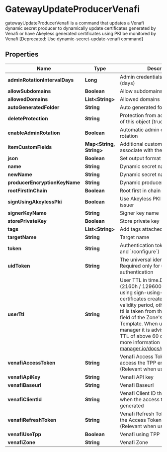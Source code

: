 

# GatewayUpdateProducerVenafi

gatewayUpdateProducerVenafi is a command that updates a Venafi dynamic secret producer to dynamically update certificates generated by Venafi or have Akeyless generated certificates using PKI be monitored by Venafi [Deprecated: Use dynamic-secret-update-venafi command]

## Properties

| Name | Type | Description | Notes |
|------------ | ------------- | ------------- | -------------|
|**adminRotationIntervalDays** | **Long** | Admin credentials rotation interval (days) |  [optional] |
|**allowSubdomains** | **Boolean** | Allow subdomains |  [optional] |
|**allowedDomains** | **List&lt;String&gt;** | Allowed domains |  [optional] |
|**autoGeneratedFolder** | **String** | Auto generated folder |  [optional] |
|**deleteProtection** | **String** | Protection from accidental deletion of this object [true/false] |  [optional] |
|**enableAdminRotation** | **Boolean** | Automatic admin credentials rotation |  [optional] |
|**itemCustomFields** | **Map&lt;String, String&gt;** | Additional custom fields to associate with the item |  [optional] |
|**json** | **Boolean** | Set output format to JSON |  [optional] |
|**name** | **String** | Dynamic secret name |  |
|**newName** | **String** | Dynamic secret name |  [optional] |
|**producerEncryptionKeyName** | **String** | Dynamic producer encryption key |  [optional] |
|**rootFirstInChain** | **Boolean** | Root first in chain |  [optional] |
|**signUsingAkeylessPki** | **Boolean** | Use Akeyless PKI issuer or Venafi issuer |  [optional] |
|**signerKeyName** | **String** | Signer key name |  [optional] |
|**storePrivateKey** | **Boolean** | Store private key |  [optional] |
|**tags** | **List&lt;String&gt;** | Add tags attached to this object |  [optional] |
|**targetName** | **String** | Target name |  [optional] |
|**token** | **String** | Authentication token (see &#x60;/auth&#x60; and &#x60;/configure&#x60;) |  [optional] |
|**uidToken** | **String** | The universal identity token, Required only for universal_identity authentication |  [optional] |
|**userTtl** | **String** | User TTL in time.Duration format (2160h / 129600m / etc...). When using sign-using-akeyless-pki certificates created will have this validity period, otherwise the user-ttl is taken from the Validity Period field of the Zone&#39;s&#39; Issuing Template. When using cert-manager it is advised to have a TTL of above 60 days (1440h). For more information - https://cert-manager.io/docs/usage/certificate/ |  [optional] |
|**venafiAccessToken** | **String** | Venafi Access Token to use to access the TPP environment (Relevant when using TPP) |  [optional] |
|**venafiApiKey** | **String** | Venafi API key |  [optional] |
|**venafiBaseurl** | **String** | Venafi Baseurl |  [optional] |
|**venafiClientId** | **String** | Venafi Client ID that was used when the access token was generated |  [optional] |
|**venafiRefreshToken** | **String** | Venafi Refresh Token to use when the Access Token is expired (Relevant when using TPP) |  [optional] |
|**venafiUseTpp** | **Boolean** | Venafi using TPP |  [optional] |
|**venafiZone** | **String** | Venafi Zone |  [optional] |



